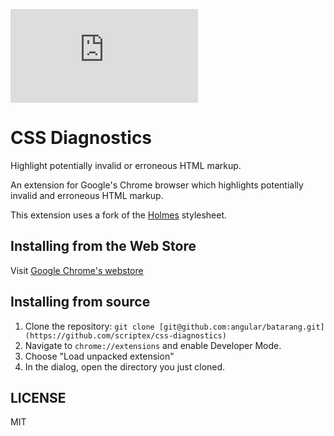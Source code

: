 [![Analytics](https://ga-beacon.appspot.com/UA-83446952-1/github.com/scriptex/css-diagnostics/README.md)](https://github.com/scriptex/css-diagnostics/)

# CSS Diagnostics

Highlight potentially invalid or erroneous HTML markup.

An extension for Google's Chrome browser which highlights potentially invalid and erroneous HTML markup.

This extension uses a fork of the [Holmes](https://github.com/redroot/holmes) stylesheet.

## Installing from the Web Store

Visit [Google Chrome's webstore](chrome.google.com/webstore)

## Installing from source

1. Clone the repository: `git clone [git@github.com:angular/batarang.git](https://github.com/scriptex/css-diagnostics)`
2. Navigate to `chrome://extensions` and enable Developer Mode.
3. Choose "Load unpacked extension"
4. In the dialog, open the directory you just cloned.

## LICENSE

MIT
